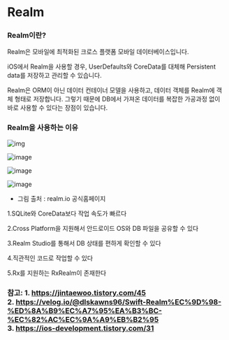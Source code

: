# Realm

### Realm이란?

Realm은 모바일에 최적화된 크로스 플랫폼 모바일 데이터베이스입니다. 

iOS에서 Realm을 사용할 경우, UserDefaults와 CoreData를 대체해 Persistent data를 저장하고 관리할 수 있습니다.

Realm은 ORM이 아닌 데이터 컨테이너 모델을 사용하고, 데이터 객체를 Realm에 객체 형태로 저장합니다. 
그렇기 때문에 DB에서 가져온 데이터를 복잡한 가공과정 없이 바로 사용할 수 있다는 장점이 있습니다.

### Realm을 사용하는 이유

![img](https://user-images.githubusercontent.com/81547954/148997785-db733d9b-72dc-4c67-ae27-05e0073982aa.png)

![image](https://user-images.githubusercontent.com/81547954/148997818-9b5081d4-de43-4cc5-b28a-a4f103d1c01c.png)

![image](https://user-images.githubusercontent.com/81547954/148997836-91b94ca8-28b9-4579-bde5-d630066d51c6.png)

![image](https://user-images.githubusercontent.com/81547954/148997847-fb41b56b-5c4d-4dfc-be38-5ff51062e71a.png)

* 그림 출처 : realm.io 공식홈페이지

1.SQLite와 CoreData보다 작업 속도가 빠르다

2.Cross Platform을 지원해서 안드로이드 OS와 DB 파일을 공유할 수 있다

3.Realm Studio를 통해서 DB 상태를 편하게 확인할 수 있다

4.직관적인 코드로 작업할 수 있다

5.Rx를 지원하는 RxRealm이 존재한다

### 참고: 1. https://jintaewoo.tistory.com/45 <br> 2. https://velog.io/@dlskawns96/Swift-Realm%EC%9D%98-%ED%8A%B9%EC%A7%95%EA%B3%BC-%EC%82%AC%EC%9A%A9%EB%B2%95 <br> 3. https://ios-development.tistory.com/31
